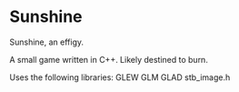 # Sunshine
Sunshine, an effigy.

A small game written in C++.
Likely destined to burn.

Uses the following libraries:
GLEW
GLM
GLAD
stb_image.h
